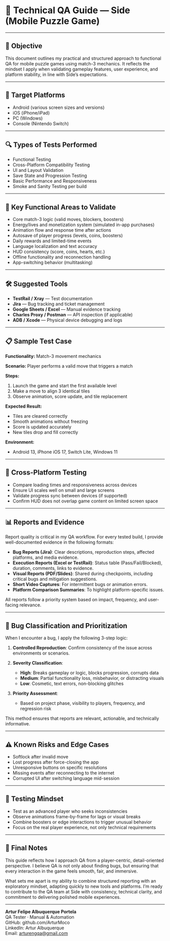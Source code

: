 # 🧪 **Technical QA Guide — Side (Mobile Puzzle Game)**

---

## 🎯 Objective

This document outlines my practical and structured approach to functional QA for mobile puzzle games using match-3 mechanics. It reflects the mindset I apply when validating gameplay features, user experience, and platform stability, in line with Side’s expectations.

---

## 📱 Target Platforms

* Android (various screen sizes and versions)
* iOS (iPhone/iPad)
* PC (Windows)
* Console (Nintendo Switch)

---

## 🔍 Types of Tests Performed

* Functional Testing
* Cross-Platform Compatibility Testing
* UI and Layout Validation
* Save State and Progression Testing
* Basic Performance and Responsiveness
* Smoke and Sanity Testing per build

---

## 🧩 Key Functional Areas to Validate

* Core match-3 logic (valid moves, blockers, boosters)
* Energy/lives and monetization system (simulated in-app purchases)
* Animation flow and response time after actions
* Autosave of player progress (levels, coins, boosters)
* Daily rewards and limited-time events
* Language localization and text accuracy
* HUD consistency (score, coins, hearts, etc.)
* Offline functionality and reconnection handling
* App-switching behavior (multitasking)

---

## 🛠️ Suggested Tools

* **TestRail / Xray** — Test documentation
* **Jira** — Bug tracking and ticket management
* **Google Sheets / Excel** — Manual evidence tracking
* **Charles Proxy / Postman** — API inspection (if applicable)
* **ADB / Xcode** — Physical device debugging and logs

---

## 📋 Sample Test Case

**Functionality:** Match-3 movement mechanics

**Scenario:** Player performs a valid move that triggers a match

**Steps:**

1. Launch the game and start the first available level
2. Make a move to align 3 identical tiles
3. Observe animation, score update, and tile replacement

**Expected Result:**

* Tiles are cleared correctly
* Smooth animations without freezing
* Score is updated accurately
* New tiles drop and fill correctly

**Environment:**

* Android 13, iPhone iOS 17, Switch Lite, Windows 11

---

## 🔁 Cross-Platform Testing

* Compare loading times and responsiveness across devices
* Ensure UI scales well on small and large screens
* Validate progress sync between devices (if supported)
* Confirm HUD does not overlap game content on limited screen space

---

## 📊 Reports and Evidence

Report quality is critical in my QA workflow. For every tested build, I provide well-documented evidence in the following formats:

* **Bug Reports (Jira)**: Clear descriptions, reproduction steps, affected platforms, and media evidence.
* **Execution Reports (Excel or TestRail)**: Status table (Pass/Fail/Blocked), duration, comments, links to evidence.
* **Visual Reports (PDF/Slides)**: Shared during checkpoints, including critical bugs and mitigation suggestions.
* **Short Video Captures**: For intermittent bugs or animation errors.
* **Platform Comparison Summaries**: To highlight platform-specific issues.

All reports follow a priority system based on impact, frequency, and user-facing relevance.

---

## 🧮 Bug Classification and Prioritization

When I encounter a bug, I apply the following 3-step logic:

1. **Controlled Reproduction**: Confirm consistency of the issue across environments or scenarios.

2. **Severity Classification**:

   * **High**: Breaks gameplay or logic, blocks progression, corrupts data
   * **Medium**: Partial functionality loss, misbehavior, or distracting visuals
   * **Low**: Cosmetic, text errors, non-blocking glitches

3. **Priority Assessment**:

   * Based on project phase, visibility to players, frequency, and regression risk

This method ensures that reports are relevant, actionable, and technically informative.

---

## ⚠️ Known Risks and Edge Cases

* Softlock after invalid move
* Lost progress after force-closing the app
* Unresponsive buttons on specific resolutions
* Missing events after reconnecting to the internet
* Corrupted UI after switching language mid-session

---

## 🧠 Testing Mindset

* Test as an advanced player who seeks inconsistencies
* Observe animations frame-by-frame for lags or visual breaks
* Combine boosters or edge interactions to trigger unusual behavior
* Focus on the real player experience, not only technical requirements

---

## 📎 Final Notes

This guide reflects how I approach QA from a player-centric, detail-oriented perspective. I believe QA is not only about finding bugs, but ensuring that every interaction in the game feels smooth, fair, and immersive.

What sets me apart is my ability to combine structured reporting with an exploratory mindset, adapting quickly to new tools and platforms. I’m ready to contribute to the QA team at Side with consistency, technical clarity, and commitment to delivering polished mobile experiences.

---

**Artur Felipe Albuquerque Portela**  
QA Tester · Manual & Automation  
GitHub: github.com/ArturMoco  
LinkedIn: Artur Albuquerque  
Email: [arturengqa@gmail.com](mailto:arturengqa@gmail.com)
